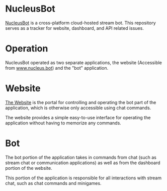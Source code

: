 # NucleusBot
[NucleusBot](https://www.nucleus.bot/bot) is a cross-platform cloud-hosted stream bot. This repository serves as a tracker for website, dashboard, and API related issues.

# Operation
NucleusBot operated as two separate applications, the website (Accessible from www.nucleus.bot) and the "bot" application.

# Website
[The Website](https://www.nucleus.bot/) is the portal for controlling and operating the bot part of the application, which is otherwise only accessible using chat commands.

The website provides a simple easy-to-use interface for operating the application without having to memorize any commands.

# Bot
The bot portion of the application takes in commands from chat (such as stream chat or communication applications) as well as from the dashboard portion of the website.

This portion of the application is responsible for all interactions with stream chat, such as chat commands and minigames.
